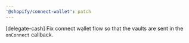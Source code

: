 ```yaml
---
'@shopify/connect-wallet': patch
---
```


[delegate-cash] Fix connect wallet flow so that the vaults are sent in the `onConnect` callback.

